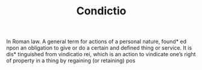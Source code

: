 ---
title: Condictio
letter: C
permalink: "/definitions/bld-condictio.html"
body: In Roman law. A general term for actions of a personal nature, found* ed npon
  an obligation to give or do a certain and defined thing or service. It is dis* tinguished
  from vindicatio rei, which is an action to vindicate one’s right of property in
  a thing by regaining (or retaining) pos
published_at: '2018-07-07'
source: Black's Law Dictionary 2nd Ed (1910)
layout: post
---